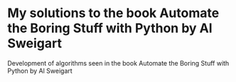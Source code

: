 # My solutions to the book Automate the Boring Stuff with Python by Al Sweigart
Development of algorithms seen in the book Automate the Boring Stuff with Python by Al Sweigart
